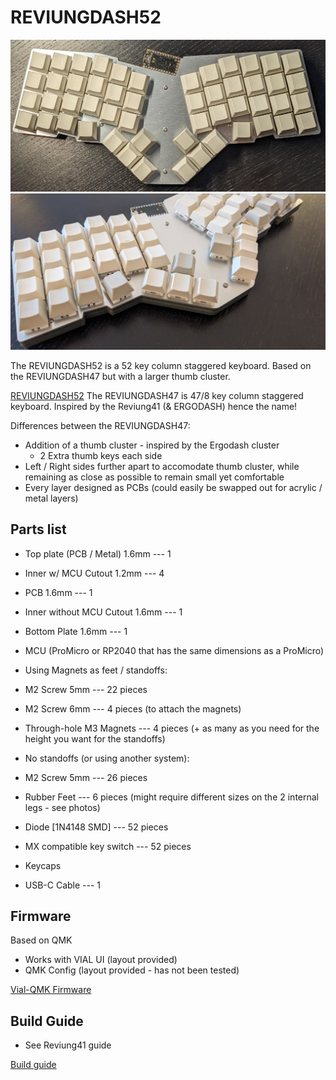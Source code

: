 # REVIUNGDASH52

![REVIUNG52 Front](image/Reviungdash52_front.jpg)  
![REVIUNG52 Zoom](image/Reviungdash52_zoom.jpg)  

The REVIUNGDASH52 is a 52 key column staggered keyboard. Based on the
REVIUNGDASH47 but with a larger thumb cluster.

[REVIUNGDASH52](reviungdash52/)
The REVIUNGDASH47 is 47/8 key column staggered keyboard. Inspired by the Reviung41
(& ERGODASH) hence the name!

Differences between the REVIUNGDASH47:

* Addition of a thumb cluster - inspired by the Ergodash cluster
    * 2 Extra thumb keys each side
* Left / Right sides further apart to accomodate thumb cluster, while remaining
as close as possible to remain small yet comfortable
* Every layer designed as PCBs (could easily be swapped out for acrylic / metal layers)

## Parts list  

* Top plate (PCB / Metal) 1.6mm --- 1
* Inner w/ MCU Cutout 1.2mm --- 4
* PCB 1.6mm --- 1
* Inner without MCU Cutout 1.6mm --- 1
* Bottom Plate 1.6mm --- 1

* MCU (ProMicro or RP2040 that has the same dimensions as a ProMicro)

* Using Magnets as feet / standoffs:
* M2 Screw 5mm --- 22 pieces
* M2 Screw 6mm --- 4 pieces (to attach the magnets)
* Through-hole M3 Magnets --- 4 pieces (+ as many as you need for the height you want for the standoffs)

* No standoffs (or using another system):
* M2 Screw 5mm --- 26 pieces

* Rubber Feet --- 6 pieces (might require different sizes on the 2 internal legs - see photos)

* Diode [1N4148 SMD] --- 52 pieces  
* MX compatible key switch --- 52 pieces  

* Keycaps
* USB-C Cable --- 1

## Firmware

Based on QMK

* Works with VIAL UI (layout provided)
* QMK Config (layout provided - has not been tested)

[Vial-QMK Firmware](https://github.com/tumler/vial-qmk/tree/Add_ReviungDash_Keyboards)

## Build Guide

* See Reviung41 guide

[Build guide](https://reviung.com/build-guide/391/)  
